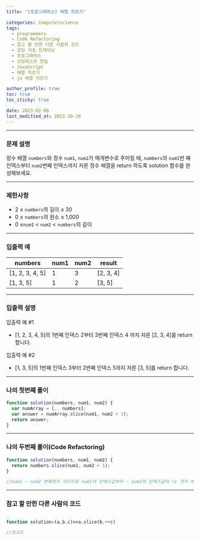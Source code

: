 ```yaml
---
title: "[프로그래머스] 배열 자르기"

categories: computerscience
tags:
  - programmers
  - Code Refactoring
  - 참고 할 만한 다른 사람의 코드
  - 코딩 기초 트레이닝
  - 프로그래머스
  - 코딩테스트 연습
  - JavaScript
  - 배열 자르기
  - js 배열 자르기

author_profile: true
toc: true
toc_sticky: true

date: 2023-02-06
last_modified_at: 2023-10-29
---
```


---

### 문제 설명

정수 배열 `numbers`와 정수 `num1`, `num2`가 매개변수로 주어질 때, `numbers`의 `num1`번 째 인덱스부터 `num2`번째 인덱스까지 자른 정수 배열을 return 하도록 solution 함수를 완성해보세요.

---

### 제한사항

- 2 ≤ `numbers`의 길이 ≤ 30
- 0 ≤ `numbers`의 원소 ≤ 1,000
- 0 ≤`num1` < `num2` < `numbers`의 길이

---

### 입출력 예

| numbers         | num1 | num2 | result    |
| --------------- | ---- | ---- | --------- |
| [1, 2, 3, 4, 5] | 1    | 3    | [2, 3, 4] |
| [1, 3, 5]       | 1    | 2    | [3, 5]    |

---

### 입출력 설명

입출력 예 #1

- [1, 2, 3, 4, 5]의 1번째 인덱스 2부터 3번째 인덱스 4 까지 자른 [2, 3, 4]를 return 합니다.

입출력 예 #2

- [1, 3, 5]의 1번째 인덱스 3부터 2번째 인덱스 5까지 자른 [3, 5]를 return 합니다.

---

### 나의 첫번째 풀이

```jsx
function solution(numbers, num1, num2) {
  var numArray = [...numbers];
  var answer = numArray.slice(num1, num2 + 1);
  return answer;
}
```

---

### 나의 두번째 풀이(Code Refactoring)

```jsx
function solution(numbers, num1, num2) {
  return numbers.slice(num1, num2 + 1);
}

//num1 ~ num2 번째까지 이므므로 num1의 인덱스값부터 ~ num2의 인덱스값의 +1 까지 배열을 잘라야함
```

---

### 참고 할 만한 다른 사람의 코드

```jsx

function solution=(a,b,c)=>a.slice(b,++c)

//숏코드
```
